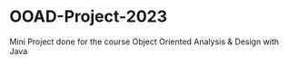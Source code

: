 # OOAD-Project-2023
Mini Project done for the course Object Oriented Analysis &amp; Design with Java
